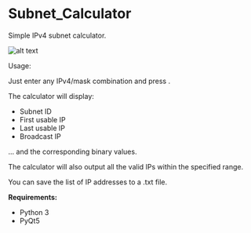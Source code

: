 # Subnet_Calculator
Simple IPv4 subnet calculator.

![alt text](https://i.imgur.com/x6SOVUa.png)

Usage:

Just enter any IPv4/mask combination and press <ENTER>.

The calculator will display:

 - Subnet ID
 - First usable IP
 - Last usable IP
 - Broadcast IP

... and the corresponding binary values.

The calculator will also output all the valid IPs within the specified range.

You can save the list of IP addresses to a .txt file.

<b>Requirements:</b>

 - Python 3
 - PyQt5
